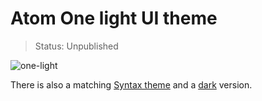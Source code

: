# Atom One light UI theme

> Status: Unpublished

![one-light](https://cloud.githubusercontent.com/assets/378023/4930816/4885f30a-656b-11e4-8bc7-296ac959c5da.png)

There is also a matching [Syntax theme](https://github.com/atom/one-light-syntax) and a [dark](https://github.com/atom/one-dark-ui) version.
